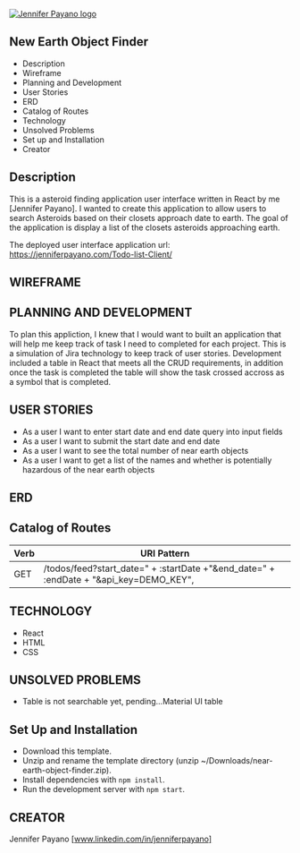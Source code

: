 [![Jennifer Payano logo](https://i.imgur.com/A6F7cRJ.png)](https://jenniferpayano.com)

New Earth Object Finder
----------------
* Description
* Wireframe
* Planning and Development
* User Stories
* ERD
* Catalog of Routes
* Technology
* Unsolved Problems
* Set up and Installation
* Creator

Description
------------
This is a asteroid finding application user interface written in React by me [Jennifer Payano].
I wanted to create this application to allow users to search Asteroids based on their closets approach date to earth.
The goal of the application is display a list of the closets asteroids approaching earth.

The deployed user interface application url: https://jenniferpayano.com/Todo-list-Client/


WIREFRAME
---------


PLANNING AND DEVELOPMENT
------------------------
To plan this appliction, I knew that I would want to built an application that will help me keep track of task I need to completed for each project. This is a simulation of Jira technology to keep track of user stories. Development included a table in React that meets all the CRUD requirements, in addition once the task is completed the table will show the task crossed accross as a symbol that is completed.

USER STORIES
------------
- As a user I want to enter start date and end date query into input fields
- As a user I want to submit the start date and end date
- As a user I want to see the total number of near earth objects
- As a user I want to get a list of the names and whether is potentially hazardous of the near earth objects


ERD
-----------------


Catalog of Routes
------------------

Verb         |	URI Pattern
------------ | -------------
GET | /todos/feed?start_date=" + :startDate +"&end_date=" + :endDate + "&api_key=DEMO_KEY",

TECHNOLOGY
------------
- React
- HTML
- CSS


UNSOLVED PROBLEMS
-----------------
- Table is not searchable yet, pending...Material UI table

Set Up and Installation
-----------------------
- Download this template.
- Unzip and rename the template directory (unzip ~/Downloads/near-earth-object-finder.zip).
- Install dependencies with `npm install`.
- Run the development server with `npm start`.

CREATOR
---------
Jennifer Payano [www.linkedin.com/in/jenniferpayano]
